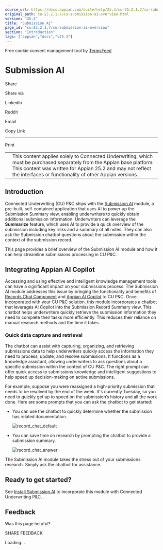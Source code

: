 ```yaml
---
source_url: https://docs.appian.com/suite/help/25.3/cu-25.2.1.7/cu-submission-ai-overview.html
original_path: cu-25.2.1.7/cu-submission-ai-overview.html
version: "25.3"
title: "Submission AI"
page_id: "cu-25.2.1.7/cu-submission-ai-overview"
section: "Introduction"
tags: ["appian","docs","v25.3"]
---
```



Free cookie consent management tool by [TermsFeed](https://www.termsfeed.com/)

# Submission AI

Share

Share via

LinkedIn

Reddit

Email

Copy Link

* * *

Print

<table><tbody><tr><td><i class="fa fa-check-square-o" aria-hidden="true"></i></td><td>This content applies solely to Connected Underwriting, which must be purchased separately from the Appian base platform. This content was written for Appian 25.2 and may not reflect the interfaces or functionality of other Appian versions.</td></tr></tbody></table>

## Introduction

Connected Underwriting (CU) P&C ships with the [Submission AI](cu-submission-ai-overview.html) module, a pre-built, self-contained application that uses AI to power up the Submission Summary view, enabling underwriters to quickly obtain additional submission information. Underwriters can leverage the **Summarize** feature, which uses AI to provide a quick overview of the submission including key risks and a summary of all notes. They can also ask the Submission chatbot questions about the submission within the context of the submission record.

This page provides a brief overview of the Submission AI module and how it can help streamline submissions processing in CU P&C.

## Integrating Appian AI Copilot

Accessing and using effective and intelligent knowledge management tools can have a significant impact on your submissions process. The Submission AI module addresses this issue by bringing the functionality and benefits of [Records Chat Component](../Records_Chat_Component.html) and [Appian AI Copilot](../appian-ai-copilot.html) to CU P&C. Once incorporated with your CU P&C solution, this module incorporates a chatbot that leverages AI Copilot into the Submission Record Summary view. This chatbot helps underwriters quickly retrieve the submission information they need to complete their tasks more efficiently. This reduces their reliance on manual research methods and the time it takes.

### Quick data capture and retrieval

The chatbot can assist with capturing, organizing, and retrieving submissions data to help underwriters quickly access the information they need to process, update, and resolve submissions. It functions as a knowledge assistant, allowing underwriters to ask questions about a specific submission within the context of CU P&C. The right prompt can offer quick access to submissions knowledge and intelligent suggestions to help speed up decision-making on active submissions.

For example, suppose you were reassigned a high-priority submission that needs to be resolved by the end of the week. It's currently Tuesday, so you need to quickly get up to speed on the submission’s history and all the work done. Here are some prompts that you can ask the chatbot to get started:

-   You can use the chatbot to quickly determine whether the submission has related documentation.

    ![record_chat_default](images/record_chat_default.png)

-   You can save time on research by prompting the chatbot to provide a submission summary.

    ![record_chat_answer](images/record_chat_answer.png)

The Submission AI module takes the stress out of your submissions research. Simply ask the chatbot for assistance.

## Ready to get started?

See [Install Submission AI](install-submission-ai.html) to incorporate this module with Connected Underwriting P&C.

## Feedback

Was this page helpful?

SHARE FEEDBACK

Loading...